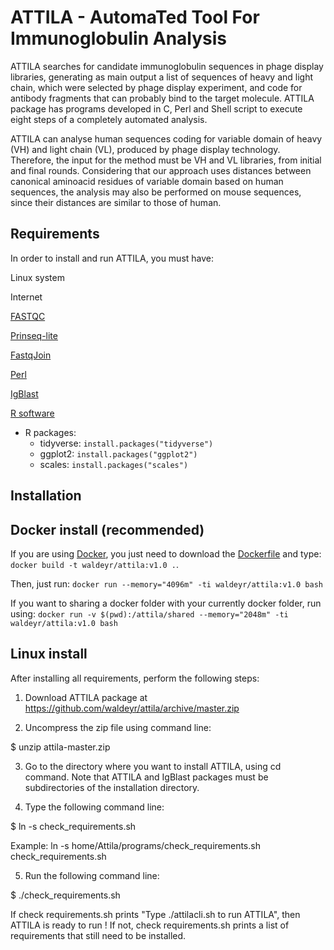 # ATTILA - AutomaTed Tool For Immunoglobulin Analysis

ATTILA searches for candidate immunoglobulin sequences in phage display libraries, generating as main output a list of sequences of heavy and light chain, which were selected by phage display experiment, and code for antibody fragments that can probably bind to the target molecule. ATTILA package has programs developed in C, Perl and Shell script to execute eight steps of a completely automated analysis.

ATTILA can analyse human sequences coding for variable domain of heavy (VH) and light chain (VL), produced by phage display technology. Therefore, the input for the method must be VH and VL libraries, from initial and final rounds. Considering that our approach uses distances between canonical aminoacid residues of variable domain based on human sequences, the analysis may also be performed on mouse sequences, since their distances are similar to those of human.


## Requirements

In order to install and run ATTILA, you must have:

Linux system

Internet

[FASTQC](http://www.bioinformatics.babraham.ac.uk/projects/fastqc)

[Prinseq-lite](http://prinseq.sourceforge.net)

[FastqJoin](https://code.google.com/archive/p/ea-utils)

[Perl](https://www.perl.org/get.html)

[IgBlast](https://ftp.ncbi.nih.gov/blast/executables/igblast/release/)

[R software](https://cran.r-project.org)

  - R packages:
    - tidyverse: `install.packages("tidyverse")`
    - ggplot2:   `install.packages("ggplot2")`
    - scales:    `install.packages("scales")`


## Installation

## Docker install (recommended)

If you are using [Docker](https://www.docker.com), you just need to download the [Dockerfile](https://github.com/waldeyr/attila/blob/master/Dockerfile) and type: `docker build -t waldeyr/attila:v1.0 .`.

Then, just run: `docker run --memory="4096m" -ti waldeyr/attila:v1.0 bash`

If you want to sharing a docker folder with your currently docker folder, run using: `docker run -v $(pwd):/attila/shared --memory="2048m" -ti waldeyr/attila:v1.0 bash`

## Linux install

After installing all requirements, perform the following steps:

1. Download ATTILA package at https://github.com/waldeyr/attila/archive/master.zip

2. Uncompress the zip file using command line:

$ unzip attila-master.zip

3. Go to the directory where you want to install ATTILA, using cd command. Note that ATTILA and IgBlast packages must be subdirectories of the installation directory.

4. Type the following command line:

$ ln -s <path to check_requirements.sh> check_requirements.sh
  
Example: ln -s home/Attila/programs/check_requirements.sh check_requirements.sh

5. Run the following command line:

$ ./check_requirements.sh

If check requirements.sh prints "Type ./attilacli.sh to run ATTILA", then ATTILA is ready to run ! 
If not, check requirements.sh prints a list of requirements that still need to be installed.

